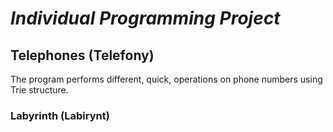 # ***Individual Programming Project***

## Telephones (Telefony)

The program performs different, quick, operations on phone numbers using Trie structure.

### Labyrinth (Labirynt)
